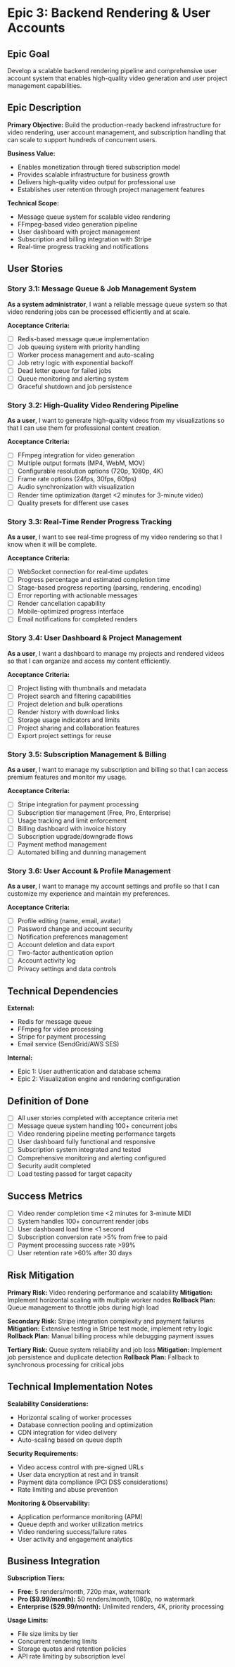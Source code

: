 # Epic 3: Backend Rendering & User Accounts

## Epic Goal

Develop a scalable backend rendering pipeline and comprehensive user account system that enables high-quality video generation and user project management capabilities.

## Epic Description

**Primary Objective:** Build the production-ready backend infrastructure for video rendering, user account management, and subscription handling that can scale to support hundreds of concurrent users.

**Business Value:**
- Enables monetization through tiered subscription model
- Provides scalable infrastructure for business growth
- Delivers high-quality video output for professional use
- Establishes user retention through project management features

**Technical Scope:**
- Message queue system for scalable video rendering
- FFmpeg-based video generation pipeline
- User dashboard with project management
- Subscription and billing integration with Stripe
- Real-time progress tracking and notifications

## User Stories

### Story 3.1: Message Queue & Job Management System
**As a system administrator**, I want a reliable message queue system so that video rendering jobs can be processed efficiently and at scale.

**Acceptance Criteria:**
- [ ] Redis-based message queue implementation
- [ ] Job queuing system with priority handling
- [ ] Worker process management and auto-scaling
- [ ] Job retry logic with exponential backoff
- [ ] Dead letter queue for failed jobs
- [ ] Queue monitoring and alerting system
- [ ] Graceful shutdown and job persistence

### Story 3.2: High-Quality Video Rendering Pipeline
**As a user**, I want to generate high-quality videos from my visualizations so that I can use them for professional content creation.

**Acceptance Criteria:**
- [ ] FFmpeg integration for video generation
- [ ] Multiple output formats (MP4, WebM, MOV)
- [ ] Configurable resolution options (720p, 1080p, 4K)
- [ ] Frame rate options (24fps, 30fps, 60fps)
- [ ] Audio synchronization with visualization
- [ ] Render time optimization (target <2 minutes for 3-minute video)
- [ ] Quality presets for different use cases

### Story 3.3: Real-Time Render Progress Tracking
**As a user**, I want to see real-time progress of my video rendering so that I know when it will be complete.

**Acceptance Criteria:**
- [ ] WebSocket connection for real-time updates
- [ ] Progress percentage and estimated completion time
- [ ] Stage-based progress reporting (parsing, rendering, encoding)
- [ ] Error reporting with actionable messages
- [ ] Render cancellation capability
- [ ] Mobile-optimized progress interface
- [ ] Email notifications for completed renders

### Story 3.4: User Dashboard & Project Management
**As a user**, I want a dashboard to manage my projects and rendered videos so that I can organize and access my content efficiently.

**Acceptance Criteria:**
- [ ] Project listing with thumbnails and metadata
- [ ] Project search and filtering capabilities
- [ ] Project deletion and bulk operations
- [ ] Render history with download links
- [ ] Storage usage indicators and limits
- [ ] Project sharing and collaboration features
- [ ] Export project settings for reuse

### Story 3.5: Subscription Management & Billing
**As a user**, I want to manage my subscription and billing so that I can access premium features and monitor my usage.

**Acceptance Criteria:**
- [ ] Stripe integration for payment processing
- [ ] Subscription tier management (Free, Pro, Enterprise)
- [ ] Usage tracking and limit enforcement
- [ ] Billing dashboard with invoice history
- [ ] Subscription upgrade/downgrade flows
- [ ] Payment method management
- [ ] Automated billing and dunning management

### Story 3.6: User Account & Profile Management
**As a user**, I want to manage my account settings and profile so that I can customize my experience and maintain my preferences.

**Acceptance Criteria:**
- [ ] Profile editing (name, email, avatar)
- [ ] Password change and account security
- [ ] Notification preferences management
- [ ] Account deletion and data export
- [ ] Two-factor authentication option
- [ ] Account activity log
- [ ] Privacy settings and data controls

## Technical Dependencies

**External:**
- Redis for message queue
- FFmpeg for video processing
- Stripe for payment processing
- Email service (SendGrid/AWS SES)

**Internal:**
- Epic 1: User authentication and database schema
- Epic 2: Visualization engine and rendering configuration

## Definition of Done

- [ ] All user stories completed with acceptance criteria met
- [ ] Message queue system handling 100+ concurrent jobs
- [ ] Video rendering pipeline meeting performance targets
- [ ] User dashboard fully functional and responsive
- [ ] Subscription system integrated and tested
- [ ] Comprehensive monitoring and alerting configured
- [ ] Security audit completed
- [ ] Load testing passed for target capacity

## Success Metrics

- [ ] Video render completion time <2 minutes for 3-minute MIDI
- [ ] System handles 100+ concurrent render jobs
- [ ] User dashboard load time <1 second
- [ ] Subscription conversion rate >5% from free to paid
- [ ] Payment processing success rate >99%
- [ ] User retention rate >60% after 30 days

## Risk Mitigation

**Primary Risk:** Video rendering performance and scalability
**Mitigation:** Implement horizontal scaling with multiple worker nodes
**Rollback Plan:** Queue management to throttle jobs during high load

**Secondary Risk:** Stripe integration complexity and payment failures
**Mitigation:** Extensive testing in Stripe test mode, implement retry logic
**Rollback Plan:** Manual billing process while debugging payment issues

**Tertiary Risk:** Queue system reliability and job loss
**Mitigation:** Implement job persistence and duplicate detection
**Rollback Plan:** Fallback to synchronous processing for critical jobs

## Technical Implementation Notes

**Scalability Considerations:**
- Horizontal scaling of worker processes
- Database connection pooling and optimization
- CDN integration for video delivery
- Auto-scaling based on queue depth

**Security Requirements:**
- Video access control with pre-signed URLs
- User data encryption at rest and in transit
- Payment data compliance (PCI DSS considerations)
- Rate limiting and abuse prevention

**Monitoring & Observability:**
- Application performance monitoring (APM)
- Queue depth and worker utilization metrics
- Video rendering success/failure rates
- User activity and engagement analytics

## Business Integration

**Subscription Tiers:**
- **Free:** 5 renders/month, 720p max, watermark
- **Pro ($9.99/month):** 50 renders/month, 1080p, no watermark
- **Enterprise ($29.99/month):** Unlimited renders, 4K, priority processing

**Usage Limits:**
- File size limits by tier
- Concurrent rendering limits
- Storage quotas and retention policies
- API rate limiting by subscription level 